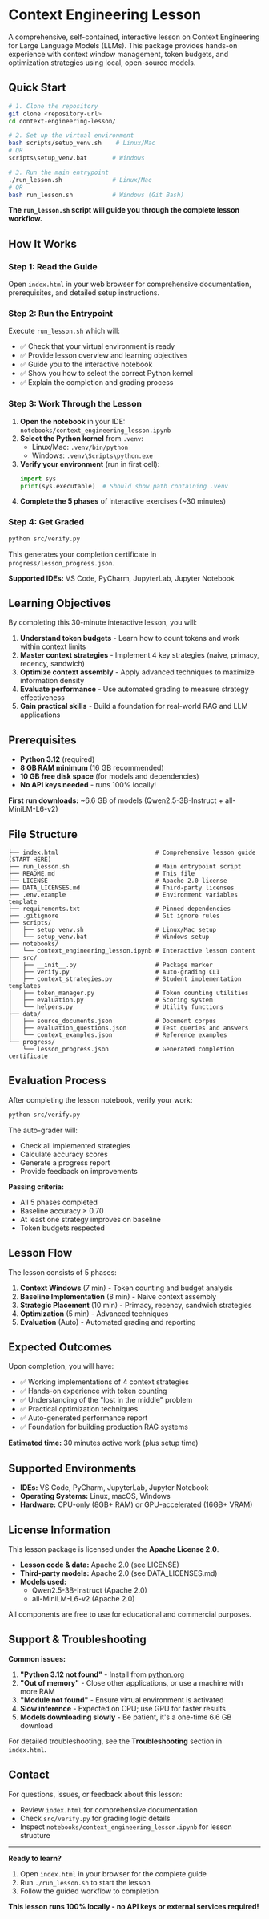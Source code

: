 # Context Engineering Lesson

A comprehensive, self-contained, interactive lesson on Context Engineering for Large Language Models (LLMs). This package provides hands-on experience with context window management, token budgets, and optimization strategies using local, open-source models.

## Quick Start

```bash
# 1. Clone the repository
git clone <repository-url>
cd context-engineering-lesson/

# 2. Set up the virtual environment
bash scripts/setup_venv.sh    # Linux/Mac
# OR
scripts\setup_venv.bat       # Windows

# 3. Run the main entrypoint
./run_lesson.sh              # Linux/Mac
# OR
bash run_lesson.sh           # Windows (Git Bash)
```

**The `run_lesson.sh` script will guide you through the complete lesson workflow.**

## How It Works

### Step 1: Read the Guide
Open `index.html` in your web browser for comprehensive documentation, prerequisites, and detailed setup instructions.

### Step 2: Run the Entrypoint
Execute `run_lesson.sh` which will:
- ✅ Check that your virtual environment is ready
- ✅ Provide lesson overview and learning objectives
- ✅ Guide you to the interactive notebook
- ✅ Show you how to select the correct Python kernel
- ✅ Explain the completion and grading process

### Step 3: Work Through the Lesson
1. **Open the notebook** in your IDE: `notebooks/context_engineering_lesson.ipynb`
2. **Select the Python kernel** from `.venv`:
   - Linux/Mac: `.venv/bin/python`
   - Windows: `.venv\Scripts\python.exe`
3. **Verify your environment** (run in first cell):
   ```python
   import sys
   print(sys.executable)  # Should show path containing .venv
   ```
4. **Complete the 5 phases** of interactive exercises (~30 minutes)

### Step 4: Get Graded
```bash
python src/verify.py
```
This generates your completion certificate in `progress/lesson_progress.json`.

**Supported IDEs:** VS Code, PyCharm, JupyterLab, Jupyter Notebook

## Learning Objectives

By completing this 30-minute interactive lesson, you will:

1. **Understand token budgets** - Learn how to count tokens and work within context limits
2. **Master context strategies** - Implement 4 key strategies (naive, primacy, recency, sandwich)
3. **Optimize context assembly** - Apply advanced techniques to maximize information density
4. **Evaluate performance** - Use automated grading to measure strategy effectiveness
5. **Gain practical skills** - Build a foundation for real-world RAG and LLM applications

## Prerequisites

- **Python 3.12** (required)
- **8 GB RAM minimum** (16 GB recommended)
- **10 GB free disk space** (for models and dependencies)
- **No API keys needed** - runs 100% locally!

**First run downloads:** ~6.6 GB of models (Qwen2.5-3B-Instruct + all-MiniLM-L6-v2)

## File Structure

```
├── index.html                           # Comprehensive lesson guide (START HERE)
├── run_lesson.sh                        # Main entrypoint script
├── README.md                            # This file
├── LICENSE                              # Apache 2.0 license
├── DATA_LICENSES.md                     # Third-party licenses
├── .env.example                         # Environment variables template
├── requirements.txt                     # Pinned dependencies
├── .gitignore                           # Git ignore rules
├── scripts/
│   ├── setup_venv.sh                    # Linux/Mac setup
│   └── setup_venv.bat                   # Windows setup
├── notebooks/
│   └── context_engineering_lesson.ipynb # Interactive lesson content
├── src/
│   ├── __init__.py                      # Package marker
│   ├── verify.py                        # Auto-grading CLI
│   ├── context_strategies.py            # Student implementation templates
│   ├── token_manager.py                 # Token counting utilities
│   ├── evaluation.py                    # Scoring system
│   └── helpers.py                       # Utility functions
├── data/
│   ├── source_documents.json            # Document corpus
│   ├── evaluation_questions.json        # Test queries and answers
│   └── context_examples.json            # Reference examples
└── progress/
    └── lesson_progress.json             # Generated completion certificate
```

## Evaluation Process

After completing the lesson notebook, verify your work:

```bash
python src/verify.py
```

The auto-grader will:
- Check all implemented strategies
- Calculate accuracy scores
- Generate a progress report
- Provide feedback on improvements

**Passing criteria:**
- All 5 phases completed
- Baseline accuracy ≥ 0.70
- At least one strategy improves on baseline
- Token budgets respected

## Lesson Flow

The lesson consists of 5 phases:

1. **Context Windows** (7 min) - Token counting and budget analysis
2. **Baseline Implementation** (8 min) - Naive context assembly
3. **Strategic Placement** (10 min) - Primacy, recency, sandwich strategies
4. **Optimization** (5 min) - Advanced techniques
5. **Evaluation** (Auto) - Automated grading and reporting

## Expected Outcomes

Upon completion, you will have:

- ✅ Working implementations of 4 context strategies
- ✅ Hands-on experience with token counting
- ✅ Understanding of the "lost in the middle" problem
- ✅ Practical optimization techniques
- ✅ Auto-generated performance report
- ✅ Foundation for building production RAG systems

**Estimated time:** 30 minutes active work (plus setup time)

## Supported Environments

- **IDEs:** VS Code, PyCharm, JupyterLab, Jupyter Notebook
- **Operating Systems:** Linux, macOS, Windows
- **Hardware:** CPU-only (8GB+ RAM) or GPU-accelerated (16GB+ VRAM)

## License Information

This lesson package is licensed under the **Apache License 2.0**.

- **Lesson code & data:** Apache 2.0 (see LICENSE)
- **Third-party models:** Apache 2.0 (see DATA_LICENSES.md)
- **Models used:**
  - Qwen2.5-3B-Instruct (Apache 2.0)
  - all-MiniLM-L6-v2 (Apache 2.0)

All components are free to use for educational and commercial purposes.

## Support & Troubleshooting

**Common issues:**

1. **"Python 3.12 not found"** - Install from [python.org](https://www.python.org/)
2. **"Out of memory"** - Close other applications, or use a machine with more RAM
3. **"Module not found"** - Ensure virtual environment is activated
4. **Slow inference** - Expected on CPU; use GPU for faster results
5. **Models downloading slowly** - Be patient, it's a one-time 6.6 GB download

For detailed troubleshooting, see the **Troubleshooting** section in `index.html`.

## Contact

For questions, issues, or feedback about this lesson:
- Review `index.html` for comprehensive documentation
- Check `src/verify.py` for grading logic details
- Inspect `notebooks/context_engineering_lesson.ipynb` for lesson structure

---

**Ready to learn?** 

1. Open `index.html` in your browser for the complete guide
2. Run `./run_lesson.sh` to start the lesson
3. Follow the guided workflow to completion

**This lesson runs 100% locally - no API keys or external services required!**
